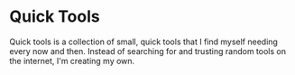 # Quick Tools

Quick tools is a collection of small, quick tools that I find myself needing every now and then. Instead of searching for and trusting random tools on the internet, I'm creating my own.

